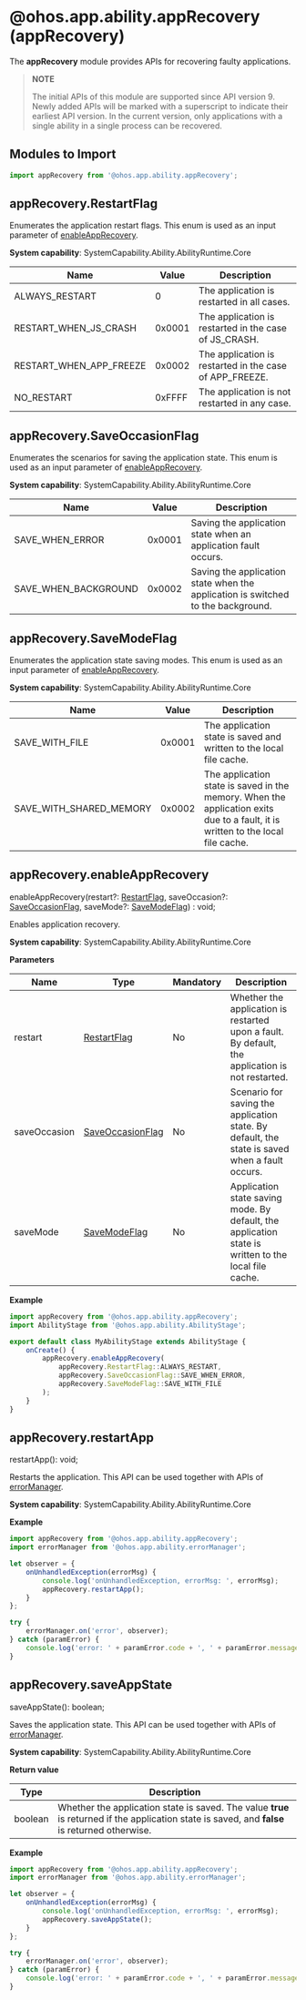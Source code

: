 # @ohos.app.ability.appRecovery (appRecovery)

The **appRecovery** module provides APIs for recovering faulty applications.

> **NOTE**
> 
> The initial APIs of this module are supported since API version 9. Newly added APIs will be marked with a superscript to indicate their earliest API version. In the current version, only applications with a single ability in a single process can be recovered.

## Modules to Import
```ts
import appRecovery from '@ohos.app.ability.appRecovery';
```


## appRecovery.RestartFlag

Enumerates the application restart flags. This enum is used as an input parameter of [enableAppRecovery](#apprecoveryenableapprecovery).

**System capability**: SystemCapability.Ability.AbilityRuntime.Core

| Name      | Value  | Description      |
| ---------- | ---- | ---------- |
| ALWAYS_RESTART   | 0    | The application is restarted in all cases.|
| RESTART_WHEN_JS_CRASH   | 0x0001    | The application is restarted in the case of JS_CRASH. |
| RESTART_WHEN_APP_FREEZE   | 0x0002    | The application is restarted in the case of APP_FREEZE. |
| NO_RESTART           | 0xFFFF    | The application is not restarted in any case.|

## appRecovery.SaveOccasionFlag

Enumerates the scenarios for saving the application state. This enum is used as an input parameter of [enableAppRecovery](#apprecoveryenableapprecovery).

**System capability**: SystemCapability.Ability.AbilityRuntime.Core

| Name                         | Value  | Description                                                        |
| ----------------------------- | ---- | ------------------------------------------------------------ |
| SAVE_WHEN_ERROR            | 0x0001    | Saving the application state when an application fault occurs.|
| SAVE_WHEN_BACKGROUND            | 0x0002    | Saving the application state when the application is switched to the background.|

## appRecovery.SaveModeFlag  

Enumerates the application state saving modes. This enum is used as an input parameter of [enableAppRecovery](#apprecoveryenableapprecovery).

**System capability**: SystemCapability.Ability.AbilityRuntime.Core

| Name                         | Value  | Description                                                        |
| ----------------------------- | ---- | ------------------------------------------------------------ |
| SAVE_WITH_FILE             | 0x0001    | The application state is saved and written to the local file cache.|
| SAVE_WITH_SHARED_MEMORY             | 0x0002    | The application state is saved in the memory. When the application exits due to a fault, it is written to the local file cache.|

## appRecovery.enableAppRecovery

enableAppRecovery(restart?: [RestartFlag](#apprecoveryrestartflag), saveOccasion?: [SaveOccasionFlag](#apprecoverysaveoccasionflag), saveMode?: [SaveModeFlag](#apprecoverysavemodeflag)) : void;

Enables application recovery.

**System capability**: SystemCapability.Ability.AbilityRuntime.Core

**Parameters**

| Name| Type| Mandatory| Description|
| -------- | -------- | -------- | -------- |
| restart | [RestartFlag](#apprecoveryrestartflag) | No| Whether the application is restarted upon a fault. By default, the application is not restarted.|
| saveOccasion | [SaveOccasionFlag](#apprecoverysaveoccasionflag) | No| Scenario for saving the application state. By default, the state is saved when a fault occurs.|
| saveMode | [SaveModeFlag](#apprecoverysavemodeflag) | No| Application state saving mode. By default, the application state is written to the local file cache.|

**Example**
    
```ts
import appRecovery from '@ohos.app.ability.appRecovery';
import AbilityStage from '@ohos.app.ability.AbilityStage';

export default class MyAbilityStage extends AbilityStage {
    onCreate() {
        appRecovery.enableAppRecovery(
            appRecovery.RestartFlag::ALWAYS_RESTART,
            appRecovery.SaveOccasionFlag::SAVE_WHEN_ERROR,
            appRecovery.SaveModeFlag::SAVE_WITH_FILE
        );
    }
}
```

## appRecovery.restartApp

restartApp(): void;

Restarts the application. This API can be used together with APIs of [errorManager](js-apis-app-ability-errorManager.md).

**System capability**: SystemCapability.Ability.AbilityRuntime.Core


**Example**
    
```ts
import appRecovery from '@ohos.app.ability.appRecovery';
import errorManager from '@ohos.app.ability.errorManager';

let observer = {
    onUnhandledException(errorMsg) {
        console.log('onUnhandledException, errorMsg: ', errorMsg);
        appRecovery.restartApp();
    }
};

try {
    errorManager.on('error', observer);
} catch (paramError) {
    console.log('error: ' + paramError.code + ', ' + paramError.message);
}
```

## appRecovery.saveAppState

saveAppState(): boolean;

Saves the application state. This API can be used together with APIs of [errorManager](js-apis-app-ability-errorManager.md).

**System capability**: SystemCapability.Ability.AbilityRuntime.Core

**Return value**

| Type| Description|
| -------- | -------- |
| boolean | Whether the application state is saved. The value **true** is returned if the application state is saved, and **false** is returned otherwise.|

**Example**
    
```ts
import appRecovery from '@ohos.app.ability.appRecovery';
import errorManager from '@ohos.app.ability.errorManager';

let observer = {
    onUnhandledException(errorMsg) {
        console.log('onUnhandledException, errorMsg: ', errorMsg);
        appRecovery.saveAppState();
    }
};

try {
    errorManager.on('error', observer);
} catch (paramError) {
    console.log('error: ' + paramError.code + ', ' + paramError.message);
}
```
